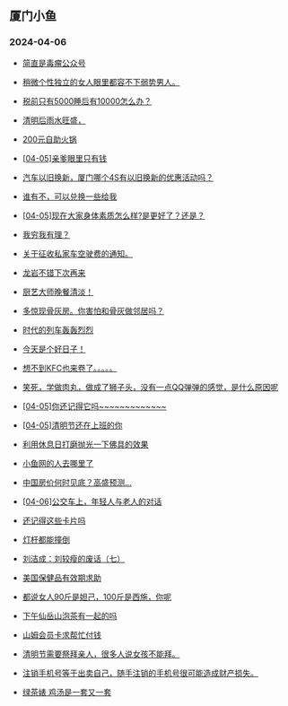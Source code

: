 ## 厦门小鱼 
### 2024-04-06

+ [简直是毒瘤公众号](http://bbs.xmfish.com/read-htm-tid-18171071.html)

+ [稍微个性独立的女人眼里都容不下弱势男人。](http://bbs.xmfish.com/read-htm-tid-18170983.html)

+ [税前只有5000睡后有10000怎么办？](http://bbs.xmfish.com/read-htm-tid-18170963.html)

+ [清明后雨水旺盛，](http://bbs.xmfish.com/read-htm-tid-18170955.html)

+ [200元自助火锅](http://bbs.xmfish.com/read-htm-tid-18171074.html)

+ [[04-05]亲爹眼里只有钱](http://bbs.xmfish.com/read-htm-tid-18171106.html)

+ [汽车以旧换新，厦门哪个4S有以旧换新的优惠活动吗？](http://bbs.xmfish.com/read-htm-tid-18170992.html)

+ [谁有不，可以兑换一些给我](http://bbs.xmfish.com/read-htm-tid-18171171.html)

+ [[04-05]现在大家身体素质怎么样?是更好了？还是？](http://bbs.xmfish.com/read-htm-tid-18171129.html)

+ [我穷我有理？](http://bbs.xmfish.com/read-htm-tid-18171196.html)

+ [关于征收私家车空驶费的通知。](http://bbs.xmfish.com/read-htm-tid-18171166.html)

+ [龙岩不错下次再来](http://bbs.xmfish.com/read-htm-tid-18171244.html)

+ [厨艺大师晚餐清淡！](http://bbs.xmfish.com/read-htm-tid-18171229.html)

+ [多惊现骨灰房。你害怕和骨灰做邻居吗？](http://bbs.xmfish.com/read-htm-tid-18171185.html)

+ [时代的列车轰轰烈烈](http://bbs.xmfish.com/read-htm-tid-18171136.html)

+ [今天是个好日子！](http://bbs.xmfish.com/read-htm-tid-18171216.html)

+ [想不到KFC也来卷了。。。。。](http://bbs.xmfish.com/read-htm-tid-18171305.html)

+ [笑死，学做肉丸，做成了狮子头，没有一点QQ弹弹的感觉，是什么原因呢](http://bbs.xmfish.com/read-htm-tid-18171181.html)

+ [[04-05]你还记得它吗~~~~~~~~~~~~~](http://bbs.xmfish.com/read-htm-tid-18171236.html)

+ [[04-05]清明节还在上班的你](http://bbs.xmfish.com/read-htm-tid-18171186.html)

+ [利用休息日打磨抛光一下佛具的效果](http://bbs.xmfish.com/read-htm-tid-18171296.html)

+ [小鱼网的人去哪里了](http://bbs.xmfish.com/read-htm-tid-18171204.html)

+ [中国房价何时见底？高盛预测…](http://bbs.xmfish.com/read-htm-tid-18171242.html)

+ [[04-06]公交车上，年轻人与老人的对话](http://bbs.xmfish.com/read-htm-tid-18171387.html)

+ [还记得这些卡片吗](http://bbs.xmfish.com/read-htm-tid-18171262.html)

+ [灯杆都能撞倒](http://bbs.xmfish.com/read-htm-tid-18171289.html)

+ [刘洁成：刘较瘦的废话（七）](http://bbs.xmfish.com/read-htm-tid-18171243.html)

+ [美国保健品有效期求助](http://bbs.xmfish.com/read-htm-tid-18171293.html)

+ [都说女人90斤是妲己，100斤是西施，你呢](http://bbs.xmfish.com/read-htm-tid-18171405.html)

+ [下午仙岳山泡茶有一起的吗](http://bbs.xmfish.com/read-htm-tid-18171417.html)

+ [山姆会员卡求帮忙付钱](http://bbs.xmfish.com/read-htm-tid-18171503.html)

+ [清明节需要祭拜亲人，很多人说女孩不能拜。](http://bbs.xmfish.com/read-htm-tid-18171518.html)

+ [注销手机号等于出卖自己，随手注销的手机号很可能造成财产损失。](http://bbs.xmfish.com/read-htm-tid-18171304.html)

+ [绿茶婊 鸡汤是一套又一套](http://bbs.xmfish.com/read-htm-tid-18171512.html)

